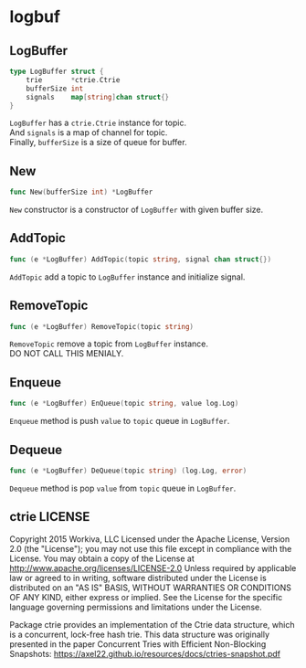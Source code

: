 # logbuf

## LogBuffer

```go
type LogBuffer struct {
	trie       *ctrie.Ctrie
	bufferSize int
	signals    map[string]chan struct{}
}
```

`LogBuffer` has a `ctrie.Ctrie` instance for topic.  
And `signals` is a map of channel for topic.  
Finally, `bufferSize` is a size of queue for buffer.

## New

```go
func New(bufferSize int) *LogBuffer
```

`New` constructor is a constructor of `LogBuffer` with given buffer size.  

## AddTopic

```go
func (e *LogBuffer) AddTopic(topic string, signal chan struct{})
```

`AddTopic` add a topic to `LogBuffer` instance and initialize signal.

## RemoveTopic

```go
func (e *LogBuffer) RemoveTopic(topic string)
```

`RemoveTopic` remove a topic from `LogBuffer` instance.  
DO NOT CALL THIS MENIALY.

## Enqueue

```go
func (e *LogBuffer) EnQueue(topic string, value log.Log)
```

`Enqueue` method is push `value` to `topic` queue in `LogBuffer`.

## Dequeue

```go
func (e *LogBuffer) DeQueue(topic string) (log.Log, error)
```

`Dequeue` method is pop `value` from `topic` queue in `LogBuffer`.

## ctrie LICENSE

Copyright 2015 Workiva, LLC
Licensed under the Apache License, Version 2.0 (the "License");
you may not use this file except in compliance with the License.
You may obtain a copy of the License at
 http://www.apache.org/licenses/LICENSE-2.0
Unless required by applicable law or agreed to in writing, software
distributed under the License is distributed on an "AS IS" BASIS,
WITHOUT WARRANTIES OR CONDITIONS OF ANY KIND, either express or implied.
See the License for the specific language governing permissions and
limitations under the License.

Package ctrie provides an implementation of the Ctrie data structure, which is
a concurrent, lock-free hash trie. This data structure was originally presented
in the paper Concurrent Tries with Efficient Non-Blocking Snapshots:
https://axel22.github.io/resources/docs/ctries-snapshot.pdf